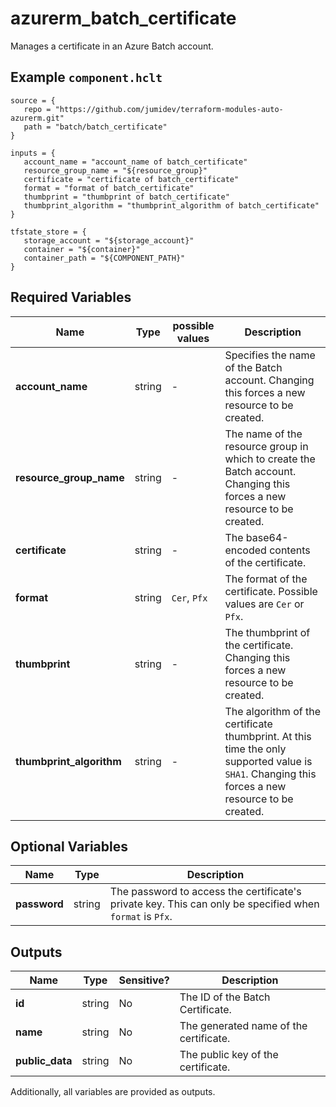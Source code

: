 # azurerm_batch_certificate

Manages a certificate in an Azure Batch account.

## Example `component.hclt`

```hcl
source = {
   repo = "https://github.com/jumidev/terraform-modules-auto-azurerm.git" 
   path = "batch/batch_certificate" 
}

inputs = {
   account_name = "account_name of batch_certificate" 
   resource_group_name = "${resource_group}" 
   certificate = "certificate of batch_certificate" 
   format = "format of batch_certificate" 
   thumbprint = "thumbprint of batch_certificate" 
   thumbprint_algorithm = "thumbprint_algorithm of batch_certificate" 
}

tfstate_store = {
   storage_account = "${storage_account}" 
   container = "${container}" 
   container_path = "${COMPONENT_PATH}" 
}

```

## Required Variables

| Name | Type |  possible values |  Description |
| ---- | --------- |  ----------- | ----------- |
| **account_name** | string |  -  |  Specifies the name of the Batch account. Changing this forces a new resource to be created. | 
| **resource_group_name** | string |  -  |  The name of the resource group in which to create the Batch account. Changing this forces a new resource to be created. | 
| **certificate** | string |  -  |  The base64-encoded contents of the certificate. | 
| **format** | string |  `Cer`, `Pfx`  |  The format of the certificate. Possible values are `Cer` or `Pfx`. | 
| **thumbprint** | string |  -  |  The thumbprint of the certificate. Changing this forces a new resource to be created. | 
| **thumbprint_algorithm** | string |  -  |  The algorithm of the certificate thumbprint. At this time the only supported value is `SHA1`. Changing this forces a new resource to be created. | 

## Optional Variables

| Name | Type |  Description |
| ---- | --------- |  ----------- |
| **password** | string |  The password to access the certificate's private key. This can only be specified when `format` is `Pfx`. | 



## Outputs

| Name | Type | Sensitive? | Description |
| ---- | ---- | --------- | --------- |
| **id** | string | No  | The ID of the Batch Certificate. | 
| **name** | string | No  | The generated name of the certificate. | 
| **public_data** | string | No  | The public key of the certificate. | 

Additionally, all variables are provided as outputs.
